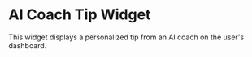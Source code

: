 # AI Coach Tip Widget

This widget displays a personalized tip from an AI coach on the user's dashboard.
